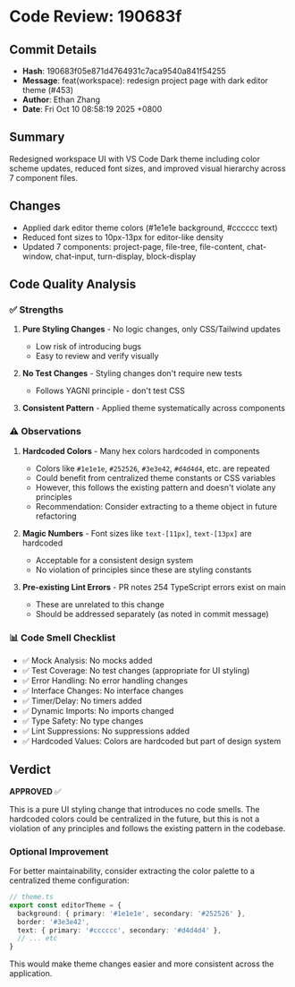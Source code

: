 # Code Review: 190683f

## Commit Details
- **Hash**: 190683f05e871d4764931c7aca9540a841f54255
- **Message**: feat(workspace): redesign project page with dark editor theme (#453)
- **Author**: Ethan Zhang
- **Date**: Fri Oct 10 08:58:19 2025 +0800

## Summary
Redesigned workspace UI with VS Code Dark theme including color scheme updates, reduced font sizes, and improved visual hierarchy across 7 component files.

## Changes
- Applied dark editor theme colors (#1e1e1e background, #cccccc text)
- Reduced font sizes to 10px-13px for editor-like density
- Updated 7 components: project-page, file-tree, file-content, chat-window, chat-input, turn-display, block-display

## Code Quality Analysis

### ✅ Strengths

1. **Pure Styling Changes** - No logic changes, only CSS/Tailwind updates
   - Low risk of introducing bugs
   - Easy to review and verify visually

2. **No Test Changes** - Styling changes don't require new tests
   - Follows YAGNI principle - don't test CSS

3. **Consistent Pattern** - Applied theme systematically across components

### ⚠️ Observations

1. **Hardcoded Colors** - Many hex colors hardcoded in components
   - Colors like `#1e1e1e`, `#252526`, `#3e3e42`, `#d4d4d4`, etc. are repeated
   - Could benefit from centralized theme constants or CSS variables
   - However, this follows the existing pattern and doesn't violate any principles
   - Recommendation: Consider extracting to a theme object in future refactoring

2. **Magic Numbers** - Font sizes like `text-[11px]`, `text-[13px]` are hardcoded
   - Acceptable for a consistent design system
   - No violation of principles since these are styling constants

3. **Pre-existing Lint Errors** - PR notes 254 TypeScript errors exist on main
   - These are unrelated to this change
   - Should be addressed separately (as noted in commit message)

### 📊 Code Smell Checklist

- ✅ Mock Analysis: No mocks added
- ✅ Test Coverage: No test changes (appropriate for UI styling)
- ✅ Error Handling: No error handling changes
- ✅ Interface Changes: No interface changes
- ✅ Timer/Delay: No timers added
- ✅ Dynamic Imports: No imports changed
- ✅ Type Safety: No type changes
- ✅ Lint Suppressions: No suppressions added
- ✅ Hardcoded Values: Colors are hardcoded but part of design system

## Verdict

**APPROVED** ✅

This is a pure UI styling change that introduces no code smells. The hardcoded colors could be centralized in the future, but this is not a violation of any principles and follows the existing pattern in the codebase.

### Optional Improvement
For better maintainability, consider extracting the color palette to a centralized theme configuration:
```typescript
// theme.ts
export const editorTheme = {
  background: { primary: '#1e1e1e', secondary: '#252526' },
  border: '#3e3e42',
  text: { primary: '#cccccc', secondary: '#d4d4d4' },
  // ... etc
}
```

This would make theme changes easier and more consistent across the application.
